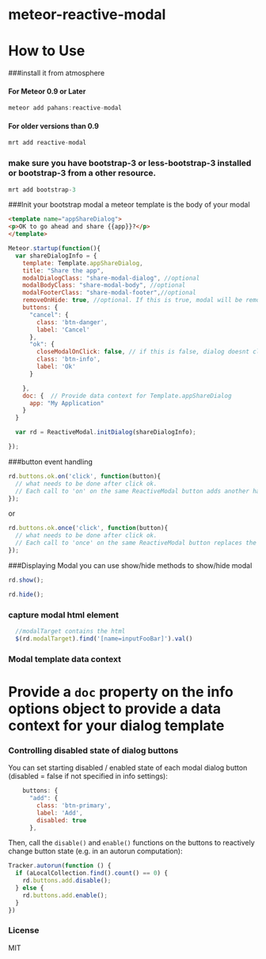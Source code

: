 meteor-reactive-modal
=====================

How to Use
=========
###install it from atmosphere

#### For Meteor 0.9 or Later
```js
meteor add pahans:reactive-modal
```
#### For older versions than 0.9

```js 
mrt add reactive-modal
```
### make sure you have bootstrap-3 or less-bootstrap-3 installed or bootstrap-3 from a other resource.
```js
mrt add bootstrap-3
```
###Init your bootstrap modal 
a meteor template is the body of your modal

```html
<template name="appShareDialog">
<p>OK to go ahead and share {{app}}?</p>
</template>
```

```js
Meteor.startup(function(){
  var shareDialogInfo = {
    template: Template.appShareDialog,
    title: "Share the app",
    modalDialogClass: "share-modal-dialog", //optional
    modalBodyClass: "share-modal-body", //optional
    modalFooterClass: "share-modal-footer",//optional
    removeOnHide: true, //optional. If this is true, modal will be removed from DOM upon hiding
    buttons: {
      "cancel": {
        class: 'btn-danger',
        label: 'Cancel'
      },
      "ok": {
        closeModalOnClick: false, // if this is false, dialog doesnt close automatically on click
        class: 'btn-info',
        label: 'Ok'
      }

    },
    doc: {  // Provide data context for Template.appShareDialog
      app: "My Application"
    }
  }

  var rd = ReactiveModal.initDialog(shareDialogInfo);

});
```

###button event handling
```js
rd.buttons.ok.on('click', function(button){
  // what needs to be done after click ok.
  // Each call to 'on' on the same ReactiveModal button adds another handler for the same 'click' event
});
```

or

```js
rd.buttons.ok.once('click', function(button){
  // what needs to be done after click ok.
  // Each call to 'once' on the same ReactiveModal button replaces the handler for the same 'click' event
});
```

###Displaying Modal
you can use show/hide methods to show/hide modal
```js
rd.show();
```

```js
rd.hide();
```
### capture modal html element
```javascript
  //modalTarget contains the html
  $(rd.modalTarget).find('[name=inputFooBar]').val()
```

### Modal template data context

Provide a `doc` property on the info options object to provide a data context for your dialog template
=======
### Controlling disabled state of dialog buttons
You can set starting disabled / enabled state of each modal dialog button (disabled = false if not specified in info settings):
```javascript
    buttons: {
      "add": {
        class: 'btn-primary',
        label: 'Add',
        disabled: true
      },
```

Then, call the `disable()` and `enable()` functions on the buttons to reactively change button state (e.g. in an autorun computation):

```javascript
Tracker.autorun(function () {
  if (aLocalCollection.find().count() == 0) {
    rd.buttons.add.disable();
  } else {
    rd.buttons.add.enable();
  }
})
```

### License
MIT







